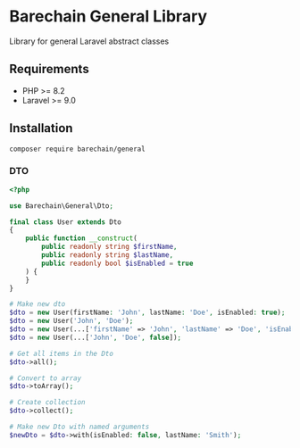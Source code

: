 # Barechain General Library

Library for general Laravel abstract classes

## Requirements
* PHP >= 8.2
* Laravel >= 9.0

## Installation

```
composer require barechain/general
```

### DTO

```php
<?php

use Barechain\General\Dto;

final class User extends Dto
{
    public function __construct(
        public readonly string $firstName,
        public readonly string $lastName,
        public readonly bool $isEnabled = true
    ) {
    }
}

# Make new dto
$dto = new User(firstName: 'John', lastName: 'Doe', isEnabled: true);
$dto = new User('John', 'Doe');
$dto = new User(...['firstName' => 'John', 'lastName' => 'Doe', 'isEnabled' => false]);
$dto = new User(...['John', 'Doe', false]);

# Get all items in the Dto
$dto->all();

# Convert to array
$dto->toArray();

# Create collection
$dto->collect();

# Make new Dto with named arguments
$newDto = $dto->with(isEnabled: false, lastName: 'Smith');
```